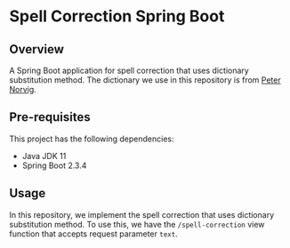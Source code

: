 # Spell Correction Spring Boot

## Overview

A Spring Boot application for spell correction that uses dictionary substitution method. The dictionary we use in this repository is from [Peter Norvig](https://norvig.com/ngrams/spell-errors.txt).

## Pre-requisites

This project has the following dependencies:

* Java JDK 11
* Spring Boot 2.3.4

## Usage

In this repository, we implement the spell correction that uses dictionary substitution method. To use this, we have the `/spell-correction` view function that accepts request parameter `text`.